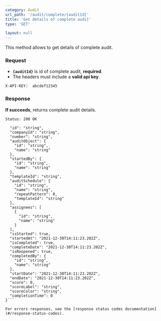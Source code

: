 ```yaml
---
category: Audit
url_path: '/audit/complete/{auditId}'
title: 'Get details of complete audit'
type: 'GET'

layout: null
---
```


This method allows to get details of complete audit.

### Request
* **`{auditId}`** is id of complete audit, **required**.
* The headers must include a **valid api key**.

```X-API-KEY:  abcdef12345```

### Response

**If succeeds**, returns complete audit details.

```Status: 200 OK```

```{
  "id": "string",
  "companyId": "string",
  "number": "string",
  "auditObject": {
    "id": "string",
    "name": "string"
  },
  "startedBy": {
    "id": "string",
    "name": "string"
  },
  "templateId": "string",
  "auditSchedule": {
    "id": "string",
    "name": "string",
    "repeatPattern": 0,
    "templateId": "string"
  },
  "assignees": [
    {
      "id": "string",
      "name": "string"
    }
  ],
  "isStarted": true,
  "startedAt": "2021-12-30T14:11:23.202Z",
  "isCompleted": true,
  "completeDate": "2021-12-30T14:11:23.202Z",
  "isReopened": true,
  "completedBy": {
    "id": "string",
    "name": "string"
  },
  "startDate": "2021-12-30T14:11:23.202Z",
  "endDate": "2021-12-30T14:11:23.202Z",
  "score": 0,
  "scoreLabel": "string",
  "scoreColor": "string",
  "completionTime": 0
}```

For errors responses, see the [response status codes documentation](#/response-status-codes).
